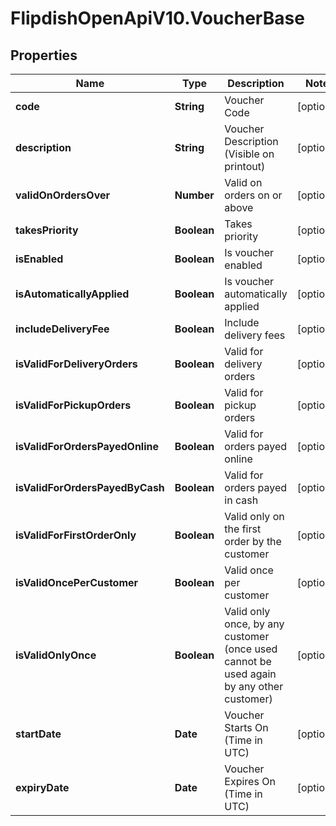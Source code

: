 # FlipdishOpenApiV10.VoucherBase

## Properties
Name | Type | Description | Notes
------------ | ------------- | ------------- | -------------
**code** | **String** | Voucher Code | [optional] 
**description** | **String** | Voucher Description (Visible on printout) | [optional] 
**validOnOrdersOver** | **Number** | Valid on orders on or above | [optional] 
**takesPriority** | **Boolean** | Takes priority | [optional] 
**isEnabled** | **Boolean** | Is voucher enabled | [optional] 
**isAutomaticallyApplied** | **Boolean** | Is voucher automatically applied | [optional] 
**includeDeliveryFee** | **Boolean** | Include delivery fees | [optional] 
**isValidForDeliveryOrders** | **Boolean** | Valid for delivery orders | [optional] 
**isValidForPickupOrders** | **Boolean** | Valid for pickup orders | [optional] 
**isValidForOrdersPayedOnline** | **Boolean** | Valid for orders payed online | [optional] 
**isValidForOrdersPayedByCash** | **Boolean** | Valid for orders payed in cash | [optional] 
**isValidForFirstOrderOnly** | **Boolean** | Valid only on the first order by the customer | [optional] 
**isValidOncePerCustomer** | **Boolean** | Valid once per customer | [optional] 
**isValidOnlyOnce** | **Boolean** | Valid only once, by any customer (once used cannot be used again by any other customer) | [optional] 
**startDate** | **Date** | Voucher Starts On (Time in UTC) | [optional] 
**expiryDate** | **Date** | Voucher Expires On (Time in UTC) | [optional] 



